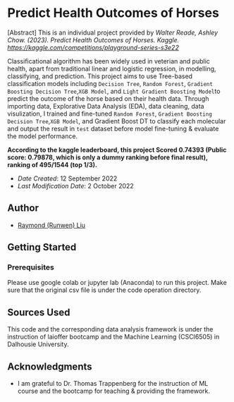 # Predict Health Outcomes of Horses
[Abstract] This is an individual project provided by <i>Walter Reade, Ashley Chow. (2023). Predict Health Outcomes of Horses. Kaggle. https://kaggle.com/competitions/playground-series-s3e22 </i> <br>
    
Classificational algorithm has been widely used in veterian and public health, apart from traditional linear and logistic regression, in modelling, classifying, and prediction. This project aims to use Tree-based classification models including `Decision Tree`, `Random Forest`, `Gradient Boosting Decision Tree`,`XGB Model`, and `Light Gradient Boosting Model`to predict the outcome of the horse based on their health data. Through importing data, Explorative Data Analysis (EDA), data cleaning, data visulization, I trained and fine-tuned `Random Forest`, `Gradient Boosting Decision Tree`,`XGB Model`, and Gradient Boost DT to classify each molecular and output the result in `test` dataset before model fine-tuning & evaluate the model performance.

**According to the kaggle leaderboard, this project Scored 0.74393 (Public score: 0.79878, which is only a dummy ranking before final result), ranking of 495/1544 (top 1/3).**

* *Date Created*: 12 September 2022
* *Last Modification Date*: 2 October 2022

## Author

* [Raymond (Runwen) Liu](mailto:Raymond.Liu@dal.ca)

## Getting Started

### Prerequisites
Please use google colab or jupyter lab (Anaconda) to run this project. Make sure that the original csv file is under the code operation directory.

## Sources Used
This code and the corresponding data analysis framework is under the instruction of laioffer bootcamp and the Machine Learning (CSCI6505) in Dalhousie University.

## Acknowledgments

* I am grateful to Dr. Thomas Trappenberg for the instruction of ML course and the bootcamp for teaching & providing the framework.

